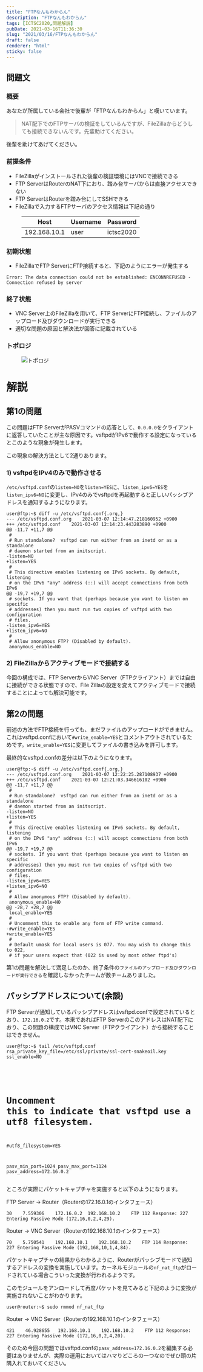 ```yaml
---
title: "FTPなんもわからん"
description: "FTPなんもわからん"
tags: [ICTSC2020,問題解説]
pubDate: 2021-03-16T11:36:30
slug: "2021/03/16/FTPなんもわからん"
draft: false
renderer: "html"
sticky: false
---
```



<h2>問題文</h2>



<h3>概要</h3>



<p>あなたが所属している会社で後輩が「FTPなんもわからん」と嘆いています。</p>



<blockquote class="wp-block-quote"><p>NAT配下でのFTPサーバの検証をしているんですが、FileZillaからどうしても接続できないんです。先輩助けてください。</p></blockquote>



<p>後輩を助けてあげてください。</p>



<h3>前提条件</h3>



<ul><li>FileZillaがインストールされた後輩の検証環境にはVNCで接続できる</li><li>FTP ServerはRouterのNAT下におり、踏み台サーバからは直接アクセスできない</li><li>FTP ServerはRouterを踏み台にしてSSHできる</li><li>FileZillaで入力するFTPサーバのアクセス情報は下記の通り</li></ul>



<figure class="wp-block-table"><table class=""><thead><tr><th>Host</th><th>Username</th><th>Password</th></tr></thead><tbody><tr><td>192.168.10.1</td><td>user</td><td>ictsc2020</td></tr></tbody></table></figure>



<h3>初期状態</h3>



<ul><li>FileZillaでFTP ServerにFTP接続すると、下記のようにエラーが発生する</li></ul>


<div class="wp-block-syntaxhighlighter-code "><pre class="brush: plain; title: ; title: ; notranslate" title=""><code>Error: The data connection could not be established: ENCONNREFUSED - Connection refused by server</code></pre></div>


<h3>終了状態</h3>



<ul><li>VNC Server上のFileZillaを用いて、FTP ServerにFTP接続し、ファイルのアップロード及びダウンロードが実行できる</li><li>適切な問題の原因と解決法が回答に記載されている</li></ul>



<h3>トポロジ</h3>



<figure class="wp-block-image"><img decoding="async" src="https://cdn.discordapp.com/attachments/730302123375329352/815972414214242324/C8AAAAASUVORK5CYII.png.webp" alt="トポロジ"/></figure>



<h1>解説</h1>



<h2>第1の問題</h2>



<p>この問題はFTP ServerがPASVコマンドの応答として、<code>0.0.0.0</code>をクライアントに返答していたことが主な原因です。vsftpdがIPv6で動作する設定になっているとこのような現象が発生します。</p>



<p>この現象の解決方法として2通りあります。</p>



<h3>1) vsftpdをIPv4のみで動作させる</h3>



<p><code>/etc/vsftpd.conf</code>の<code>listen=NO</code>を<code>listen=YES</code>に、<code>listen_ipv6=YES</code>を<code>listen_ipv6=NO</code>に変更し、IPv4のみでvsftpdを再起動すると正しいパッシブアドレスを通知するようになります。</p>


<div class="wp-block-syntaxhighlighter-code "><pre class="brush: plain; title: ; title: ; notranslate" title=""><code>user@ftp:~$ diff -u /etc/vsftpd.conf{.org,}
--- /etc/vsftpd.conf.org    2021-03-07 12:14:47.218160952 +0900
+++ /etc/vsftpd.conf    2021-03-07 12:14:23.443283890 +0900
@@ -11,7 +11,7 @@
 #
 # Run standalone?  vsftpd can run either from an inetd or as a standalone
 # daemon started from an initscript.
-listen=NO
+listen=YES
 #
 # This directive enables listening on IPv6 sockets. By default, listening
 # on the IPv6 &quot;any&quot; address (::) will accept connections from both IPv6
@@ -19,7 +19,7 @@
 # sockets. If you want that (perhaps because you want to listen on specific
 # addresses) then you must run two copies of vsftpd with two configuration
 # files.
-listen_ipv6=YES
+listen_ipv6=NO
 #
 # Allow anonymous FTP? (Disabled by default).
 anonymous_enable=NO</code></pre></div>


<h3>2) FileZillaからアクティブモードで接続する</h3>



<p>今回の構成では、FTP ServerからVNC Server（FTPクライアント）までは自由に接続ができる状態ですので、File Zillaの設定を変えてアクティブモードで接続することによっても解決可能です。</p>



<h2>第2の問題</h2>



<p>前述の方法でFTP接続を行っても、まだファイルのアップロードができません。これはvsftpd.confにおいて<code>#write_enable=YES</code>とコメントアウトされているためです。<code>write_enable=YES</code>に変更してファイルの書き込みを許可します。</p>



<p>最終的なvsftpd.confの差分は以下のようになります。</p>


<div class="wp-block-syntaxhighlighter-code "><pre class="brush: plain; title: ; title: ; notranslate" title=""><code>user@ftp:~$ diff -u /etc/vsftpd.conf{.org,}
--- /etc/vsftpd.conf.org    2021-03-07 12:22:25.287108937 +0900
+++ /etc/vsftpd.conf    2021-03-07 12:21:03.346616102 +0900
@@ -11,7 +11,7 @@
 #
 # Run standalone?  vsftpd can run either from an inetd or as a standalone
 # daemon started from an initscript.
-listen=NO
+listen=YES
 #
 # This directive enables listening on IPv6 sockets. By default, listening
 # on the IPv6 &quot;any&quot; address (::) will accept connections from both IPv6
@@ -19,7 +19,7 @@
 # sockets. If you want that (perhaps because you want to listen on specific
 # addresses) then you must run two copies of vsftpd with two configuration
 # files.
-listen_ipv6=YES
+listen_ipv6=NO
 #
 # Allow anonymous FTP? (Disabled by default).
 anonymous_enable=NO
@@ -28,7 +28,7 @@
 local_enable=YES
 #
 # Uncomment this to enable any form of FTP write command.
-#write_enable=YES
+write_enable=YES
 #
 # Default umask for local users is 077. You may wish to change this to 022,
 # if your users expect that (022 is used by most other ftpd's)</code></pre></div>


<p>第1の問題を解決して満足したのか、終了条件の<code>ファイルのアップロード及びダウンロードが実行できる</code>を確認しなかったチームが数チームありました。</p>



<h2>パッシブアドレスについて(余談)</h2>



<p>FTP Serverが通知しているパッシブアドレスはvsftpd.confで設定されているとおり、<code>172.16.0.2</code>です。本来であればFTP ServerのこのアドレスはNAT配下におり、この問題の構成ではVNC Server（FTPクライアント）から接続することはできません。</p>


<div class="wp-block-syntaxhighlighter-code "><pre class="brush: plain; title: ; title: ; notranslate" title=""><code>user@ftp:~$ tail /etc/vsftpd.conf
rsa_private_key_file=/etc/ssl/private/ssl-cert-snakeoil.key
ssl_enable=NO

#
# Uncomment this to indicate that vsftpd use a utf8 filesystem.
#utf8_filesystem=YES

pasv_min_port=1024
pasv_max_port=1124
pasv_address=172.16.0.2</code></pre></div>


<p>ところが実際にパケットキャプチャを実施すると以下のようになります。</p>



<p>FTP Server -&gt; Router（Routerの172.16.0.1のインタフェース）</p>



<p><code>30    7.559306    172.16.0.2  192.168.10.2    FTP 112 Response: 227 Entering Passive Mode (172,16,0,2,4,29).</code></p>



<p>Router -&gt; VNC Server（Routerの192.168.10.1のインタフェース）</p>



<p><code>70    5.750541    192.168.10.1    192.168.10.2    FTP 114 Response: 227 Entering Passive Mode (192,168,10,1,4,84).</code></p>



<p>パケットキャプチャの結果からわかるように、Routerがパッシブモードで通知するアドレスの変換を実施しています。カーネルモジュールの<code>nf_nat_ftp</code>がロードされている場合こういった変換が行われるようです。</p>



<p>このモジュールをアンロードして再度パケットを見てみると下記のように変換が実施されないことがわかります。</p>



<p><code>user@router:~$ sudo rmmod nf_nat_ftp</code></p>



<p>Router -&gt; VNC Server（Routerの192.168.10.1のインタフェース）</p>



<p><code>421    46.928655   192.168.10.1    192.168.10.2    FTP 112 Response: 227 Entering Passive Mode (172,16,0,2,4,20).</code></p>



<p>そのため今回の問題ではvsftpd.confの<code>pasv_address=172.16.0.2</code>を編集する必要はありませんが、実際の運用においてはハマりどころの一つなのでぜひ頭の片隅入れておいてください。</p>
